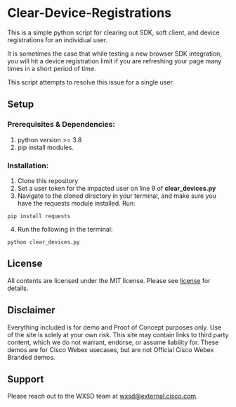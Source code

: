 # Clear-Device-Registrations
This is a simple python script for clearing out SDK, soft client, and device registrations for an individual user.  

It is sometimes the case that while testing a new browser SDK integration, you will hit a device registration limit if you are refreshing your page many times in a short period of time.

This script attempts to resolve this issue for a single user.
 
 
## Setup

### Prerequisites & Dependencies: 
1. python version >= 3.8
2. pip install modules.

### Installation:
1. Clone this repository
2. Set a user token for the impacted user on line 9 of **clear_devices.py**
3. Navigate to the cloned directory in your terminal, and make sure you have the requests module installed. Run:
```
pip install requests
```
4. Run the following in the terminal:
```
python clear_devices.py
```

## License
All contents are licensed under the MIT license. Please see [license](LICENSE) for details.


## Disclaimer
<!-- Keep the following here -->  
 Everything included is for demo and Proof of Concept purposes only. Use of the site is solely at your own risk. This site may contain links to third party content, which we do not warrant, endorse, or assume liability for. These demos are for Cisco Webex usecases, but are not Official Cisco Webex Branded demos.

## Support

Please reach out to the WXSD team at [wxsd@external.cisco.com](mailto:wxsd@external.cisco.com?cc=<your_cec>@cisco.com&subject=RepoName).
